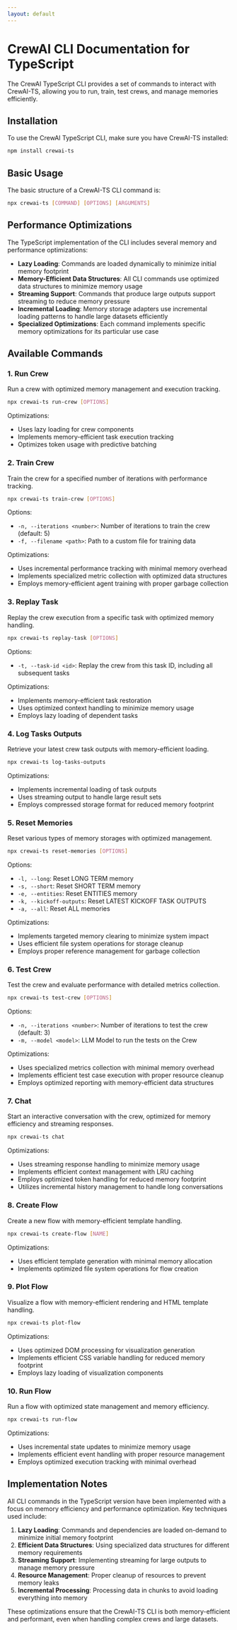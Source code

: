 ```yaml
---
layout: default
---
```


# CrewAI CLI Documentation for TypeScript

The CrewAI TypeScript CLI provides a set of commands to interact with CrewAI-TS, allowing you to run, train, test crews, and manage memories efficiently.

## Installation

To use the CrewAI TypeScript CLI, make sure you have CrewAI-TS installed:

```bash
npm install crewai-ts
```

## Basic Usage

The basic structure of a CrewAI-TS CLI command is:

```bash
npx crewai-ts [COMMAND] [OPTIONS] [ARGUMENTS]
```

## Performance Optimizations

The TypeScript implementation of the CLI includes several memory and performance optimizations:

- **Lazy Loading**: Commands are loaded dynamically to minimize initial memory footprint
- **Memory-Efficient Data Structures**: All CLI commands use optimized data structures to minimize memory usage
- **Streaming Support**: Commands that produce large outputs support streaming to reduce memory pressure
- **Incremental Loading**: Memory storage adapters use incremental loading patterns to handle large datasets efficiently
- **Specialized Optimizations**: Each command implements specific memory optimizations for its particular use case

## Available Commands

### 1. Run Crew

Run a crew with optimized memory management and execution tracking.

```bash
npx crewai-ts run-crew [OPTIONS]
```

Optimizations:
- Uses lazy loading for crew components
- Implements memory-efficient task execution tracking
- Optimizes token usage with predictive batching

### 2. Train Crew

Train the crew for a specified number of iterations with performance tracking.

```bash
npx crewai-ts train-crew [OPTIONS]
```

Options:
- `-n, --iterations <number>`: Number of iterations to train the crew (default: 5)
- `-f, --filename <path>`: Path to a custom file for training data

Optimizations:
- Uses incremental performance tracking with minimal memory overhead
- Implements specialized metric collection with optimized data structures
- Employs memory-efficient agent training with proper garbage collection

### 3. Replay Task

Replay the crew execution from a specific task with optimized memory handling.

```bash
npx crewai-ts replay-task [OPTIONS]
```

Options:
- `-t, --task-id <id>`: Replay the crew from this task ID, including all subsequent tasks

Optimizations:
- Implements memory-efficient task restoration
- Uses optimized context handling to minimize memory usage
- Employs lazy loading of dependent tasks

### 4. Log Tasks Outputs

Retrieve your latest crew task outputs with memory-efficient loading.

```bash
npx crewai-ts log-tasks-outputs
```

Optimizations:
- Implements incremental loading of task outputs
- Uses streaming output to handle large result sets
- Employs compressed storage format for reduced memory footprint

### 5. Reset Memories

Reset various types of memory storages with optimized management.

```bash
npx crewai-ts reset-memories [OPTIONS]
```

Options:
- `-l, --long`: Reset LONG TERM memory
- `-s, --short`: Reset SHORT TERM memory
- `-e, --entities`: Reset ENTITIES memory
- `-k, --kickoff-outputs`: Reset LATEST KICKOFF TASK OUTPUTS
- `-a, --all`: Reset ALL memories

Optimizations:
- Implements targeted memory clearing to minimize system impact
- Uses efficient file system operations for storage cleanup
- Employs proper reference management for garbage collection

### 6. Test Crew

Test the crew and evaluate performance with detailed metrics collection.

```bash
npx crewai-ts test-crew [OPTIONS]
```

Options:
- `-n, --iterations <number>`: Number of iterations to test the crew (default: 3)
- `-m, --model <model>`: LLM Model to run the tests on the Crew

Optimizations:
- Uses specialized metrics collection with minimal memory overhead
- Implements efficient test case execution with proper resource cleanup
- Employs optimized reporting with memory-efficient data structures

### 7. Chat

Start an interactive conversation with the crew, optimized for memory efficiency and streaming responses.

```bash
npx crewai-ts chat
```

Optimizations:
- Uses streaming response handling to minimize memory usage
- Implements efficient context management with LRU caching
- Employs optimized token handling for reduced memory footprint
- Utilizes incremental history management to handle long conversations

### 8. Create Flow

Create a new flow with memory-efficient template handling.

```bash
npx crewai-ts create-flow [NAME]
```

Optimizations:
- Uses efficient template generation with minimal memory allocation
- Implements optimized file system operations for flow creation

### 9. Plot Flow

Visualize a flow with memory-efficient rendering and HTML template handling.

```bash
npx crewai-ts plot-flow
```

Optimizations:
- Uses optimized DOM processing for visualization generation
- Implements efficient CSS variable handling for reduced memory footprint
- Employs lazy loading of visualization components

### 10. Run Flow

Run a flow with optimized state management and memory efficiency.

```bash
npx crewai-ts run-flow
```

Optimizations:
- Uses incremental state updates to minimize memory usage
- Implements efficient event handling with proper resource management
- Employs optimized execution tracking with minimal overhead

## Implementation Notes

All CLI commands in the TypeScript version have been implemented with a focus on memory efficiency and performance optimization. Key techniques used include:

1. **Lazy Loading**: Commands and dependencies are loaded on-demand to minimize initial memory footprint
2. **Efficient Data Structures**: Using specialized data structures for different memory requirements
3. **Streaming Support**: Implementing streaming for large outputs to manage memory pressure
4. **Resource Management**: Proper cleanup of resources to prevent memory leaks
5. **Incremental Processing**: Processing data in chunks to avoid loading everything into memory

These optimizations ensure that the CrewAI-TS CLI is both memory-efficient and performant, even when handling complex crews and large datasets.
